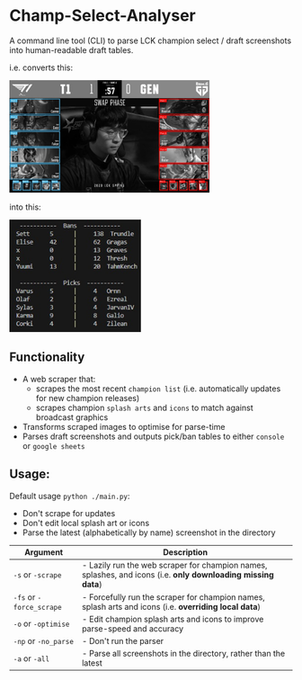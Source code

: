 # Champ-Select-Analyser

A command line tool (CLI) to parse LCK champion select / draft screenshots into human-readable draft tables.

i.e. converts this:

<img src='READMEImages\DraftMarkup.jpg' height=200> 

into this:

<img src='READMEImages\OutputExample.jpg' height=200>


## Functionality
- A web scraper that:
    - scrapes the most recent `champion list` (i.e. automatically updates for new champion releases)
    - scrapes champion `splash arts` and `icons` to match against broadcast graphics
- Transforms scraped images to optimise for parse-time
- Parses draft screenshots and outputs pick/ban tables to either `console` or `google sheets`


## Usage:

Default usage `python ./main.py`:
- Don't scrape for updates
- Don't edit local splash art or icons
- Parse the latest (alphabetically by name) screenshot in the directory

| Argument | Description |
| ------------- | ------------- |
| `-s` or `-scrape`  | - Lazily run the web scraper for champion names, splashes, and icons (i.e. **only downloading missing data**)  |
| `-fs` or `-force_scrape`  | - Forcefully run the scraper for champion names, splash arts and icons (i.e. **overriding local data**) |
| `-o` or `-optimise`  | - Edit champion splash arts and icons to improve parse-speed and accuracy |
| `-np` or `-no_parse`  | - Don't run the parser |
| `-a` or `-all`  | - Parse all screenshots in the directory, rather than the latest |
